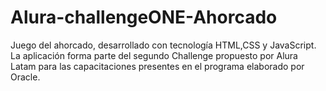 # Alura-challengeONE-Ahorcado
Juego del ahorcado, desarrollado con tecnología HTML,CSS y JavaScript. La aplicación forma parte del segundo Challenge propuesto por Alura Latam para las capacitaciones presentes en el programa elaborado por Oracle.
